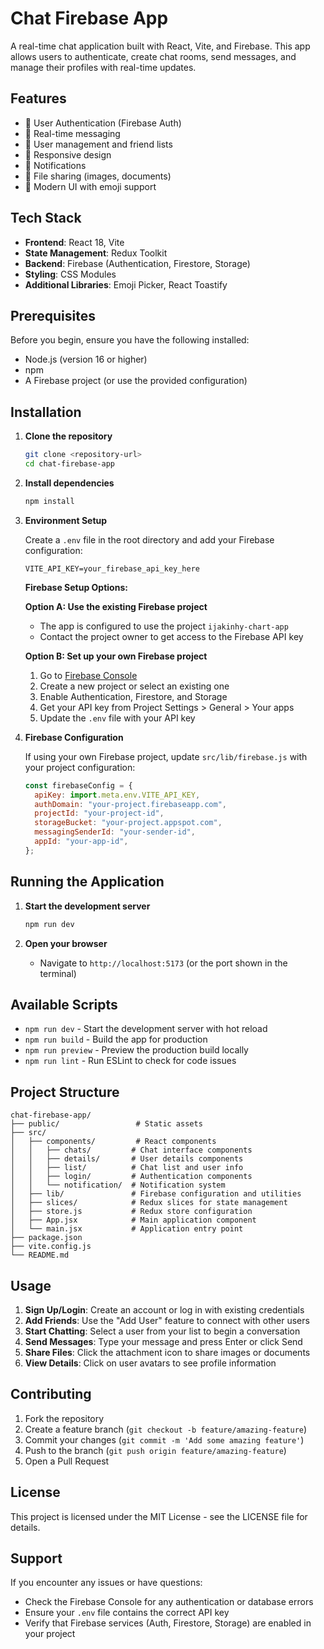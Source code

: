 # Chat Firebase App

A real-time chat application built with React, Vite, and Firebase. This app allows users to authenticate, create chat rooms, send messages, and manage their profiles with real-time updates.

## Features

- 🔐 User Authentication (Firebase Auth)
- 💬 Real-time messaging
- 👥 User management and friend lists
- 📱 Responsive design
- 🔔 Notifications
- 📎 File sharing (images, documents)
- 🎨 Modern UI with emoji support

## Tech Stack

- **Frontend**: React 18, Vite
- **State Management**: Redux Toolkit
- **Backend**: Firebase (Authentication, Firestore, Storage)
- **Styling**: CSS Modules
- **Additional Libraries**: Emoji Picker, React Toastify

## Prerequisites

Before you begin, ensure you have the following installed:

- Node.js (version 16 or higher)
- npm
- A Firebase project (or use the provided configuration)

## Installation

1. **Clone the repository**

   ```bash
   git clone <repository-url>
   cd chat-firebase-app
   ```

2. **Install dependencies**

   ```bash
   npm install
   ```

3. **Environment Setup**

   Create a `.env` file in the root directory and add your Firebase configuration:

   ```env
   VITE_API_KEY=your_firebase_api_key_here
   ```

   **Firebase Setup Options:**

   **Option A: Use the existing Firebase project**

   - The app is configured to use the project `ijakinhy-chart-app`
   - Contact the project owner to get access to the Firebase API key

   **Option B: Set up your own Firebase project**

   1. Go to [Firebase Console](https://console.firebase.google.com/)
   2. Create a new project or select an existing one
   3. Enable Authentication, Firestore, and Storage
   4. Get your API key from Project Settings > General > Your apps
   5. Update the `.env` file with your API key

4. **Firebase Configuration**

   If using your own Firebase project, update `src/lib/firebase.js` with your project configuration:

   ```javascript
   const firebaseConfig = {
     apiKey: import.meta.env.VITE_API_KEY,
     authDomain: "your-project.firebaseapp.com",
     projectId: "your-project-id",
     storageBucket: "your-project.appspot.com",
     messagingSenderId: "your-sender-id",
     appId: "your-app-id",
   };
   ```

## Running the Application

1. **Start the development server**

   ```bash
   npm run dev
   ```

2. **Open your browser**
   - Navigate to `http://localhost:5173` (or the port shown in the terminal)

## Available Scripts

- `npm run dev` - Start the development server with hot reload
- `npm run build` - Build the app for production
- `npm run preview` - Preview the production build locally
- `npm run lint` - Run ESLint to check for code issues

## Project Structure

```
chat-firebase-app/
├── public/                 # Static assets
├── src/
│   ├── components/         # React components
│   │   ├── chats/         # Chat interface components
│   │   ├── details/       # User details components
│   │   ├── list/          # Chat list and user info
│   │   ├── login/         # Authentication components
│   │   └── notification/  # Notification system
│   ├── lib/               # Firebase configuration and utilities
│   ├── slices/            # Redux slices for state management
│   ├── store.js           # Redux store configuration
│   ├── App.jsx            # Main application component
│   └── main.jsx           # Application entry point
├── package.json
├── vite.config.js
└── README.md
```

## Usage

1. **Sign Up/Login**: Create an account or log in with existing credentials
2. **Add Friends**: Use the "Add User" feature to connect with other users
3. **Start Chatting**: Select a user from your list to begin a conversation
4. **Send Messages**: Type your message and press Enter or click Send
5. **Share Files**: Click the attachment icon to share images or documents
6. **View Details**: Click on user avatars to see profile information

## Contributing

1. Fork the repository
2. Create a feature branch (`git checkout -b feature/amazing-feature`)
3. Commit your changes (`git commit -m 'Add some amazing feature'`)
4. Push to the branch (`git push origin feature/amazing-feature`)
5. Open a Pull Request

## License

This project is licensed under the MIT License - see the LICENSE file for details.

## Support

If you encounter any issues or have questions:

- Check the Firebase Console for any authentication or database errors
- Ensure your `.env` file contains the correct API key
- Verify that Firebase services (Auth, Firestore, Storage) are enabled in your project
